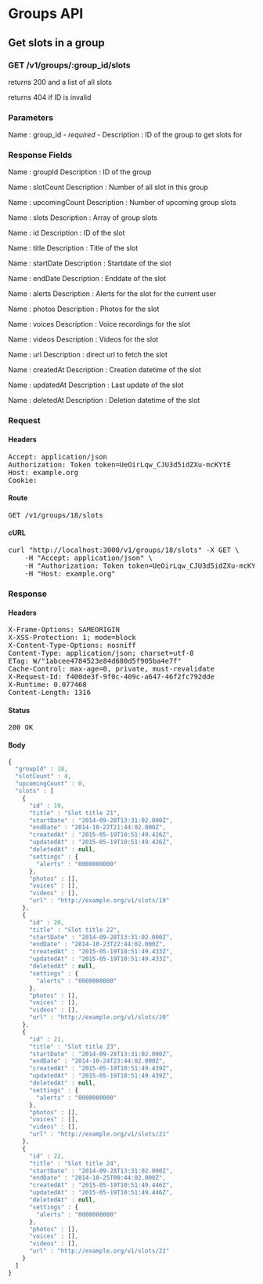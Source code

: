 # Groups API

## Get slots in a group

### GET /v1/groups/:group_id/slots

returns 200 and a list of all slots

returns 404 if ID is invalid

### Parameters

Name : group_id *- required -*
Description : ID of the group to get slots for


### Response Fields

Name : groupId
Description : ID of the group

Name : slotCount
Description : Number of all slot in this group

Name : upcomingCount
Description : Number of upcoming group slots

Name : slots
Description : Array of group slots

Name : id
Description : ID of the slot

Name : title
Description : Title of the slot

Name : startDate
Description : Startdate of the slot

Name : endDate
Description : Enddate of the slot

Name : alerts
Description : Alerts for the slot for the current user

Name : photos
Description : Photos for the slot

Name : voices
Description : Voice recordings for the slot

Name : videos
Description : Videos for the slot

Name : url
Description : direct url to fetch the slot

Name : createdAt
Description : Creation datetime of the slot

Name : updatedAt
Description : Last update of the slot

Name : deletedAt
Description : Deletion datetime of the slot

### Request

#### Headers

<pre>Accept: application/json
Authorization: Token token=UeOirLqw_CJU3d5idZXu-mcKYtE
Host: example.org
Cookie: </pre>

#### Route

<pre>GET /v1/groups/18/slots</pre>

#### cURL

<pre class="request">curl &quot;http://localhost:3000/v1/groups/18/slots&quot; -X GET \
	-H &quot;Accept: application/json&quot; \
	-H &quot;Authorization: Token token=UeOirLqw_CJU3d5idZXu-mcKYtE&quot; \
	-H &quot;Host: example.org&quot;</pre>

### Response

#### Headers

<pre>X-Frame-Options: SAMEORIGIN
X-XSS-Protection: 1; mode=block
X-Content-Type-Options: nosniff
Content-Type: application/json; charset=utf-8
ETag: W/&quot;1abcee4784523e84d680d5f905ba4e7f&quot;
Cache-Control: max-age=0, private, must-revalidate
X-Request-Id: f400de3f-9f0c-409c-a647-46f2fc792dde
X-Runtime: 0.077468
Content-Length: 1316</pre>

#### Status

<pre>200 OK</pre>

#### Body

```javascript
{
  "groupId" : 18,
  "slotCount" : 4,
  "upcomingCount" : 0,
  "slots" : [
    {
      "id" : 19,
      "title" : "Slot title 21",
      "startDate" : "2014-09-28T13:31:02.000Z",
      "endDate" : "2014-10-22T21:44:02.000Z",
      "createdAt" : "2015-05-19T10:51:49.426Z",
      "updatedAt" : "2015-05-19T10:51:49.426Z",
      "deletedAt" : null,
      "settings" : {
        "alerts" : "0000000000"
      },
      "photos" : [],
      "voices" : [],
      "videos" : [],
      "url" : "http://example.org/v1/slots/19"
    },
    {
      "id" : 20,
      "title" : "Slot title 22",
      "startDate" : "2014-09-28T13:31:02.000Z",
      "endDate" : "2014-10-23T22:44:02.000Z",
      "createdAt" : "2015-05-19T10:51:49.433Z",
      "updatedAt" : "2015-05-19T10:51:49.433Z",
      "deletedAt" : null,
      "settings" : {
        "alerts" : "0000000000"
      },
      "photos" : [],
      "voices" : [],
      "videos" : [],
      "url" : "http://example.org/v1/slots/20"
    },
    {
      "id" : 21,
      "title" : "Slot title 23",
      "startDate" : "2014-09-28T13:31:02.000Z",
      "endDate" : "2014-10-24T23:44:02.000Z",
      "createdAt" : "2015-05-19T10:51:49.439Z",
      "updatedAt" : "2015-05-19T10:51:49.439Z",
      "deletedAt" : null,
      "settings" : {
        "alerts" : "0000000000"
      },
      "photos" : [],
      "voices" : [],
      "videos" : [],
      "url" : "http://example.org/v1/slots/21"
    },
    {
      "id" : 22,
      "title" : "Slot title 24",
      "startDate" : "2014-09-28T13:31:02.000Z",
      "endDate" : "2014-10-25T00:44:02.000Z",
      "createdAt" : "2015-05-19T10:51:49.446Z",
      "updatedAt" : "2015-05-19T10:51:49.446Z",
      "deletedAt" : null,
      "settings" : {
        "alerts" : "0000000000"
      },
      "photos" : [],
      "voices" : [],
      "videos" : [],
      "url" : "http://example.org/v1/slots/22"
    }
  ]
}
```
